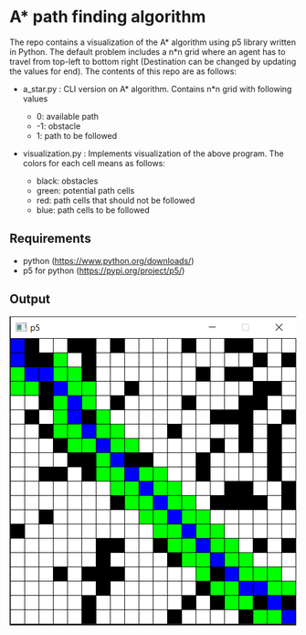 # A* path finding algorithm

The repo contains a visualization of the A* algorithm using p5 library written in Python. The default problem includes a n*n grid where an agent has to travel from top-left to bottom right (Destination can be changed by updating the values for end). The contents of this repo are as follows:

- a_star.py : CLI version on A* algorithm. Contains n*n grid with following values
  - 0: available path
  - -1: obstacle
  - 1: path to be followed
  
- visualization.py : Implements visualization of the above program. The colors for each cell means as follows:
  - black: obstacles
  - green: potential path cells
  - red: path cells that should not be followed
  - blue: path cells to be followed

## Requirements
  
  - python (https://www.python.org/downloads/)
  - p5 for python (https://pypi.org/project/p5/)

## Output

<img src="https://github.com/rutvik5/path-finder/blob/master/output.PNG">

